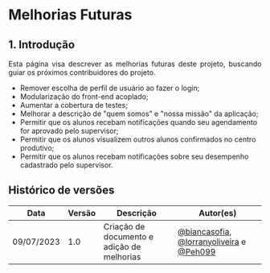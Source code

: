 # Melhorias Futuras


## 1. Introdução

<p align="justify">
Esta página visa descrever as melhorias futuras deste projeto, buscando guiar os próximos contribuidores do projeto.
</p>

* Remover escolha de perfil de usuário ao fazer o login;
* Modularização do front-end acoplado;
* Aumentar a cobertura de testes;
* Melhorar a descrição de "quem somos" e "nossa missão" da aplicação;
* Permitir que os alunos recebam notificações quando seu agendamento for aprovado pelo supervisor;
* Permitir que os alunos visualizem outros alunos confirmados no centro produtivo;
* Permitir que os alunos recebam notificações sobre seu desempenho cadastrado pelo supervisor.


## Histórico de versões

| Data       | Versão | Descrição                                              | Autor(es)                                           |
| ---------- | ------ | ------------------------------------------------------ | --------------------------------------------------- |
| 09/07/2023 | 1.0    | Criação de documento  e adição de melhorias            |[@biancasofia](https://github.com/biancasofia), [@lorranyoliveira](https://github.com/lorranyoliveira) e [@Peh099](https://github.com/Peh099)   |